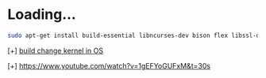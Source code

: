 # Loading...

```bash
sudo apt-get install build-essential libncurses-dev bison flex libssl-dev libelf-dev
```

[+] [build change kernel in OS](https://www.youtube.com/watch?v=cAWqWB2wVZc)

[+] https://www.youtube.com/watch?v=1gEFYoGUFxM&t=30s
